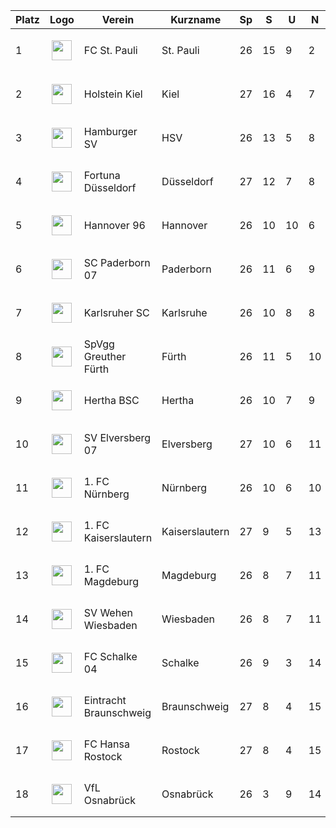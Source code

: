|Platz|Logo|Verein|Kurzname|Sp|S|U|N|T|GT|TD|Pkte|Letzte 5|Spiel|
|-----|----|------|--------|--|-|-|-|-|--|--|----|--------|-----|
|1|<p align="center"><img src="https://upload.wikimedia.org/wikipedia/de/b/b3/Fc_st_pauli_logo.svg" height="32"/></p>|FC St. Pauli|St. Pauli|26|15|9|2|48|25|23|54|✅✅❌✅✅||
|2|<p align="center"><img src="https://upload.wikimedia.org/wikipedia/commons/thumb/3/30/Holstein_Kiel_Logo.svg/300px-Holstein_Kiel_Logo.svg.png" height="32"/></p>|Holstein Kiel|Kiel|27|16|4|7|50|34|16|52|✅✅➖❌✅|1:0 (FC Hansa Rostock)|
|3|<p align="center"><img src="https://upload.wikimedia.org/wikipedia/commons/f/f7/Hamburger_SV_logo.svg" height="32"/></p>|Hamburger SV|HSV|26|13|5|8|50|37|13|44|✅❌❌✅➖||
|4|<p align="center"><img src="https://upload.wikimedia.org/wikipedia/commons/thumb/9/94/Fortuna_D%C3%BCsseldorf.svg/150px-Fortuna_D%C3%BCsseldorf.svg.png" height="32"/></p>|Fortuna Düsseldorf|Düsseldorf|27|12|7|8|56|35|21|43|✅✅➖✅➖|0:1 (1. FC Kaiserslautern)|
|5|<p align="center"><img src="https://upload.wikimedia.org/wikipedia/commons/c/cd/Hannover_96_Logo.svg" height="32"/></p>|Hannover 96|Hannover|26|10|10|6|47|35|12|40|➖➖➖❌✅||
|6|<p align="center"><img src="https://upload.wikimedia.org/wikipedia/commons/e/e3/SC_Paderborn_07_Logo.svg" height="32"/></p>|SC Paderborn 07|Paderborn|26|11|6|9|40|43|-3|39|❌➖➖✅❌||
|7|<p align="center"><img src="https://upload.wikimedia.org/wikipedia/commons/c/c8/Karlsruher_SC_Logo_2.svg" height="32"/></p>|Karlsruher SC|Karlsruhe|26|10|8|8|55|41|14|38|✅❌✅✅➖||
|8|<p align="center"><img src="https://i.imgur.com/pwuVbKr.png" height="32"/></p>|SpVgg Greuther Fürth|Fürth|26|11|5|10|37|38|-1|38|❌❌❌✅❌||
|9|<p align="center"><img src="https://i.imgur.com/apFwbYZ.png" height="32"/></p>|Hertha BSC|Hertha|26|10|7|9|50|43|7|37|✅❌➖➖✅||
|10|<p align="center"><img src="https://upload.wikimedia.org/wikipedia/commons/d/d4/SV_Elversberg_Logo_2015.svg" height="32"/></p>|SV Elversberg 07|Elversberg|27|10|6|11|39|43|-4|36|❌✅❌❌✅|0:0 (Eintracht Braunschweig)|
|11|<p align="center"><img src="https://upload.wikimedia.org/wikipedia/commons/f/fa/1._FC_N%C3%BCrnberg_logo.svg" height="32"/></p>|1. FC Nürnberg|Nürnberg|26|10|6|10|35|45|-10|36|❌✅✅❌➖||
|12|<p align="center"><img src="https://upload.wikimedia.org/wikipedia/commons/d/d3/Logo_1_FC_Kaiserslautern.svg" height="32"/></p>|1. FC Kaiserslautern|Kaiserslautern|27|9|5|13|43|51|-8|32|➖✅✅❌➖|1:0 (Fortuna Düsseldorf)|
|13|<p align="center"><img src="https://upload.wikimedia.org/wikipedia/commons/thumb/8/84/1._FC_Magdeburg.svg/210px-1._FC_Magdeburg.svg.png" height="32"/></p>|1. FC Magdeburg|Magdeburg|26|8|7|11|38|41|-3|31|❌❌➖✅❌||
|14|<p align="center"><img src="https://upload.wikimedia.org/wikipedia/de/thumb/3/3d/Logo_SV_Wehen_Wiesbaden.svg/1024px-Logo_SV_Wehen_Wiesbaden.svg.png" height="32"/></p>|SV Wehen Wiesbaden|Wiesbaden|26|8|7|11|30|34|-4|31|❌➖✅❌❌||
|15|<p align="center"><img src="https://upload.wikimedia.org/wikipedia/commons/9/97/FC_Schalke_04_Logo.png" height="32"/></p>|FC Schalke 04|Schalke|26|9|3|14|42|54|-12|30|❌➖✅❌✅||
|16|<p align="center"><img src="https://upload.wikimedia.org/wikipedia/de/4/45/Logo_Eintracht_Braunschweig.svg" height="32"/></p>|Eintracht Braunschweig|Braunschweig|27|8|4|15|25|39|-14|28|✅❌❌➖❌|0:0 (SV Elversberg 07)|
|17|<p align="center"><img src="https://upload.wikimedia.org/wikipedia/commons/0/00/FC_Hansa_Logo_seit_2009.png" height="32"/></p>|FC Hansa Rostock|Rostock|27|8|4|15|24|42|-18|28|✅✅❌❌➖|0:1 (Holstein Kiel)|
|18|<p align="center"><img src="https://upload.wikimedia.org/wikipedia/commons/2/24/Logo_Vfl_Osnabrueck_2017.png" height="32"/></p>|VfL Osnabrück|Osnabrück|26|3|9|14|24|53|-29|18|❌❌✅✅❌||

